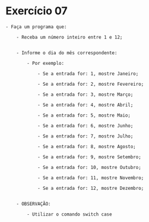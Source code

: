 # Exercício 07

    - Faça um programa que:

        - Receba um número inteiro entre 1 e 12;
        
      
        - Informe o dia do mês correspondente:

            - Por exemplo:
                
                - Se a entrada for: 1, mostre Janeiro;
                
                - Se a entrada for: 2, mostre Fevereiro;
                
                - Se a entrada for: 3, mostre Março;
                
                - Se a entrada for: 4, mostre Abril;
                
                - Se a entrada for: 5, mostre Maio;
                
                - Se a entrada for: 6, mostre Junho;
            
                - Se a entrada for: 7, mostre Julho;
            
                - Se a entrada for: 8, mostre Agosto;
            
                - Se a entrada for: 9, mostre Setembro;
            
                - Se a entrada for: 10, mostre Outubro;
            
                - Se a entrada for: 11, mostre Novembro;

                - Se a entrada for: 12, mostre Dezembro;
                
                
        - OBSERVAÇÃO: 
        
            - Utilizar o comando switch case